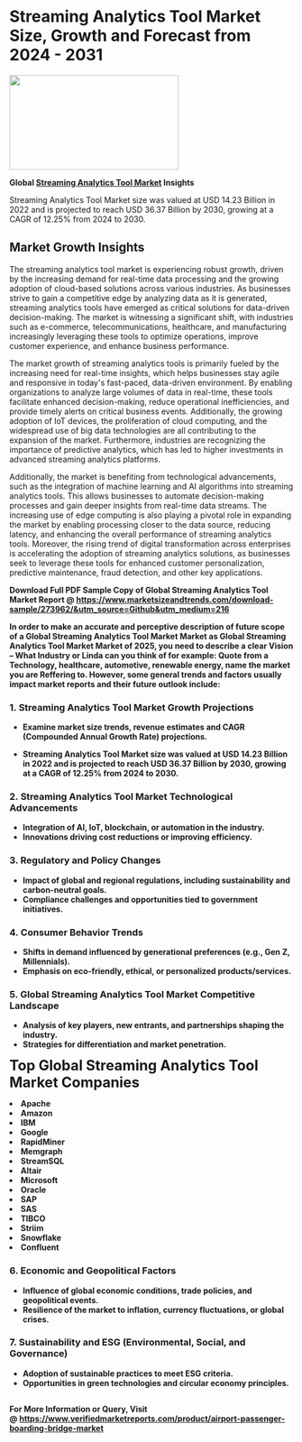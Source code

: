 <H1>Streaming Analytics Tool Market Size, Growth and Forecast from 2024 - 2031</H1><img class="aligncenter size-medium wp-image-584254" src="https://thirdeyenews.in/wp-content/uploads/2024/09/Global-Market-Research-300x168.jpeg" alt="" width="300" height="168" /><p><strong>Global&nbsp;<a href="https://www.marketsizeandtrends.com/download-sample/273962/&amp;utm_source=Github&utm_medium=216">Streaming Analytics Tool Market</a> Insights</strong></p><p>Streaming Analytics Tool Market size was valued at USD 14.23 Billion in 2022 and is projected to reach USD 36.37 Billion by 2030, growing at a CAGR of 12.25% from 2024 to 2030.</p><p><h2>Market Growth Insights</h2> <p>The streaming analytics tool market is experiencing robust growth, driven by the increasing demand for real-time data processing and the growing adoption of cloud-based solutions across various industries. As businesses strive to gain a competitive edge by analyzing data as it is generated, streaming analytics tools have emerged as critical solutions for data-driven decision-making. The market is witnessing a significant shift, with industries such as e-commerce, telecommunications, healthcare, and manufacturing increasingly leveraging these tools to optimize operations, improve customer experience, and enhance business performance.</p> <p><strong></strong></p> <p>The market growth of streaming analytics tools is primarily fueled by the increasing need for real-time insights, which helps businesses stay agile and responsive in today's fast-paced, data-driven environment. By enabling organizations to analyze large volumes of data in real-time, these tools facilitate enhanced decision-making, reduce operational inefficiencies, and provide timely alerts on critical business events. Additionally, the growing adoption of IoT devices, the proliferation of cloud computing, and the widespread use of big data technologies are all contributing to the expansion of the market. Furthermore, industries are recognizing the importance of predictive analytics, which has led to higher investments in advanced streaming analytics platforms.</p> <p>Additionally, the market is benefiting from technological advancements, such as the integration of machine learning and AI algorithms into streaming analytics tools. This allows businesses to automate decision-making processes and gain deeper insights from real-time data streams. The increasing use of edge computing is also playing a pivotal role in expanding the market by enabling processing closer to the data source, reducing latency, and enhancing the overall performance of streaming analytics tools. Moreover, the rising trend of digital transformation across enterprises is accelerating the adoption of streaming analytics solutions, as businesses seek to leverage these tools for enhanced customer personalization, predictive maintenance, fraud detection, and other key applications.</p> <p><strong></p><p><span class=""><strong>Download Full PDF Sample Copy of Global Streaming Analytics Tool Market Report</strong> @ <a href="https://www.marketsizeandtrends.com/download-sample/273962/&amp;utm_source=Github&utm_medium=216" target="_blank">https://www.marketsizeandtrends.com/download-sample/273962/&amp;utm_source=Github&utm_medium=216</a></span></p><p>In order to make an accurate and perceptive description of future scope of a Global&nbsp;Streaming Analytics Tool Market Market as Global&nbsp;Streaming Analytics Tool Market Market of 2025, you need to describe a clear Vision &ndash; What Industry or Linda can you think of for example: Quote from a Technology, healthcare, automotive, renewable energy, name the market you are Reffering to. However, some general trends and factors usually impact market reports and their future outlook include:</p><h3>1.&nbsp;<strong>Streaming Analytics Tool Market Growth Projections</strong></h3><ul><li>Examine market size trends, revenue estimates and CAGR (Compounded Annual Growth Rate) projections.</li><li><p>Streaming Analytics Tool Market size was valued at USD 14.23 Billion in 2022 and is projected to reach USD 36.37 Billion by 2030, growing at a CAGR of 12.25% from 2024 to 2030.</p></li></ul><h3>2.&nbsp;<strong>Streaming Analytics Tool Market Technological Advancements</strong></h3><ul><li>Integration of AI, IoT, blockchain, or automation in the industry.</li><li>Innovations driving cost reductions or improving efficiency.</li></ul><h3>3.&nbsp;<strong>Regulatory and Policy Changes</strong></h3><ul><li>Impact of global and regional regulations, including sustainability and carbon-neutral goals.</li><li>Compliance challenges and opportunities tied to government initiatives.</li></ul><h3>4.&nbsp;<strong>Consumer Behavior Trends</strong></h3><ul><li>Shifts in demand influenced by generational preferences (e.g., Gen Z, Millennials).</li><li>Emphasis on eco-friendly, ethical, or personalized products/services.</li></ul><h3>5.&nbsp;<strong>Global Streaming Analytics Tool Market Competitive Landscape</strong></h3><ul><li>Analysis of key players, new entrants, and partnerships shaping the industry.</li><li>Strategies for differentiation and market penetration.</li></ul><p data-pm-slice="1 1 []"><span style="color: inherit; font-family: inherit; font-size: 25px;">Top Global Streaming Analytics Tool Market Companies</span></p><div class="" data-test-id=""><p><li>Apache</li><li> Amazon</li><li> IBM</li><li> Google</li><li> RapidMiner</li><li> Memgraph</li><li> StreamSQL</li><li> Altair</li><li> Microsoft</li><li> Oracle</li><li> SAP</li><li> SAS</li><li> TIBCO</li><li> Striim</li><li> Snowflake</li><li> Confluent</li></p></div><h3>6.&nbsp;<strong>Economic and Geopolitical Factors</strong></h3><ul><li>Influence of global economic conditions, trade policies, and geopolitical events.</li><li>Resilience of the market to inflation, currency fluctuations, or global crises.</li></ul><h3>7.&nbsp;<strong>Sustainability and ESG (Environmental, Social, and Governance)</strong></h3><ul><li>Adoption of sustainable practices to meet ESG criteria.</li><li>Opportunities in green technologies and circular economy principles.</li></ul><h2><strong style="font-size: 14px;">For More Information or Query, Visit @&nbsp;</strong><a style="background-color: #ffffff; font-size: 14px;" href="https://www.marketsizeandtrends.com/report/streaming-analytics-tool-market/" target="_blank">https://www.verifiedmarketreports.com/product/airport-passenger-boarding-bridge-market</a></h2>
